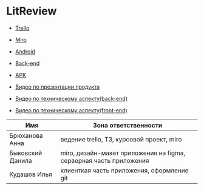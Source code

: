# LitReview

- [Trello](https://trello.com/b/eGBmH6iz/технологии-программирования)
- [Miro](https://miro.com/app/board/uXjVOJKiZms=/)
- [Android](https://github.com/ilhan76/LitReviewAndroid)
- [Back-end](https://github.com/KennyDied/litrecenze-backend)

- [APK](https://drive.google.com/file/d/1dv8qc9t5EHt47ymQd5kEwBomw7gDy-Ve/view?usp=sharing)
- [Видео по презентации продукта](https://youtu.be/rOYBkiZrHfI)
- [Видео по техническому аспекту(back-end)](https://youtu.be/EWUuDiAA3Qk)
- [Видео по техническому аспекту(front-end)](https://youtu.be/itwXfaQQoL4)

| Имя | Зона ответственности | 
|----------------|---------|
| Брюханова Анна | ведение trello, ТЗ, курсовой проект, miro | 
| Быковский Данила | miro, дизайн-макет приложения на figma, серверная часть приложения | 
| Кудашов Илья | клиенткая часть приложения, оформление git | 
